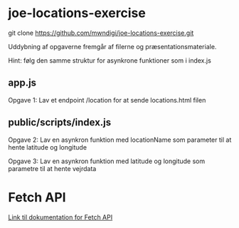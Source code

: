 # joe-locations-exercise

git clone https://github.com/mwndigi/joe-locations-exercise.git

Uddybning af opgaverne fremgår af filerne og præsentationsmateriale.

Hint: følg den samme struktur for asynkrone funktioner som i index.js

## app.js 

Opgave 1: Lav et endpoint /location for at sende locations.html filen

## public/scripts/index.js

Opgave 2: Lav en asynkron funktion med locationName som parameter til at hente latitude og longitude 

Opgave 3: Lav en asynkron funktion med latitude og longitude som parametre til at hente vejrdata

# Fetch API

[Link til dokumentation for Fetch API](https://developer.mozilla.org/en-US/docs/Web/API/Fetch_API)
